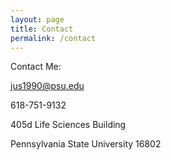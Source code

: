 ```yaml
---
layout: page
title: Contact
permalink: /contact
---
```


Contact Me:

jus1990@psu.edu

618-751-9132

405d Life Sciences Building 

Pennsylvania State University 16802
